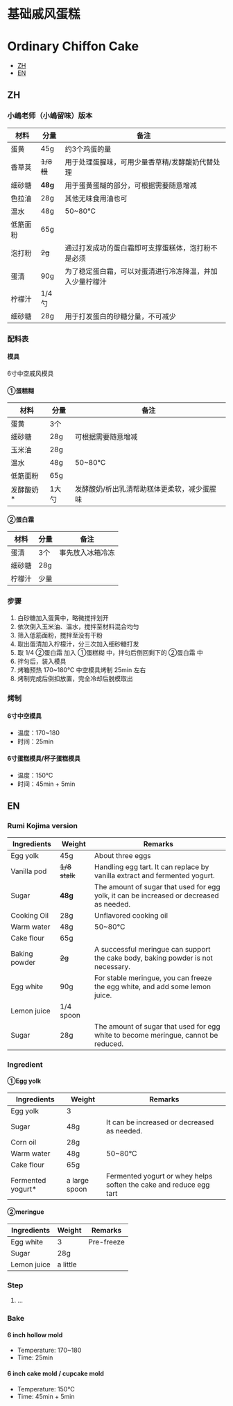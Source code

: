 # 基础戚风蛋糕
# Ordinary Chiffon Cake

* [ZH](#ZH)
* [EN](#EN)

## ZH
### 小嶋老师（小嶋留味）版本
材料 | 分量 | 备注
----- | ----- | -----
蛋黄 | 45g | 约3个鸡蛋的量
香草荚 | ~~1/8根~~ | 用于处理蛋腥味，可用少量香草精/发酵酸奶代替处理
细砂糖 | **48g** | 用于蛋黄蛋糊的部分，可根据需要随意增减
色拉油 | 28g | 其他无味食用油也可
温水 | 48g | 50~80℃
低筋面粉 | 65g |
泡打粉 | ~~2g~~ | 通过打发成功的蛋白霜即可支撑蛋糕体，泡打粉不是必须
蛋清 | 90g | 为了稳定蛋白霜，可以对蛋清进行冷冻降温，并加入少量柠檬汁
柠檬汁 | 1/4勺 |
细砂糖 | 28g | 用于打发蛋白的砂糖分量，不可减少

### 配料表
#### 模具
6寸中空戚风模具

#### ①蛋糕糊
材料 | 分量 | 备注
----- | ----- | -----
蛋黄 | 3个 |
细砂糖 | 28g | 可根据需要随意增减
玉米油 | 28g |
温水 | 48g | 50~80℃
低筋面粉 | 65g |
发酵酸奶* | 1大勺 | 发酵酸奶/析出乳清帮助糕体更柔软，减少蛋腥味

#### ②蛋白霜
材料 | 分量 | 备注
----- | ----- | -----
蛋清 | 3个 | 事先放入冰箱冷冻
细砂糖 | 28g |
柠檬汁 | 少量 |

### 步骤
1. 白砂糖加入蛋黄中，略微搅拌划开
2. 依次倒入玉米油、温水，搅拌至材料混合均匀
3. 筛入低筋面粉，搅拌至没有干粉
4. 取出蛋清加入柠檬汁，分三次加入细砂糖打发
5. 取 1/4 ②蛋白霜 加入 ①蛋糕糊 中，拌匀后倒回剩下的 ②蛋白霜 中
6. 拌匀后，装入模具
7. 烤箱预热 170~180℃ 中空模具烤制 25min 左右
8. 烤制完成后倒扣放置，完全冷却后脱模取出

### 烤制
#### 6寸中空模具
* 温度：170~180
* 时间：25min
#### 6寸蛋糕模具/杯子蛋糕模具
* 温度：150℃
* 时间：45min + 5min

## EN
### Rumi Kojima version
Ingredients | Weight | Remarks
----- | ----- | -----
Egg yolk | 45g | About three eggs
Vanilla pod | ~~1/8 stalk~~ | Handling egg tart. It can replace by vanilla extract and fermented yogurt.
Sugar | **48g** | The amount of sugar that used for egg yolk, it can be increased or decreased as needed.
Cooking Oil | 28g | Unflavored cooking oil
Warm water | 48g | 50~80℃
Cake flour | 65g |
Baking powder | ~~2g~~ | A successful meringue can support the cake body, baking powder is not necessary.
Egg white | 90g | For stable meringue, you can freeze the egg white, and add some lemon juice.
Lemon juice | 1/4 spoon |
Sugar | 28g | The amount of sugar that used for egg white to become meringue, cannot be reduced.

### Ingredient
#### ①Egg yolk
Ingredients | Weight | Remarks
----- | ----- | -----
Egg yolk | 3 |
Sugar | 48g | It can be increased or decreased as needed.
Corn oil | 28g |
Warm water | 48g | 50~80℃
Cake flour | 65g |
Fermented yogurt* | a large spoon | Fermented yogurt or whey helps soften the cake and reduce egg tart

#### ②meringue
Ingredients | Weight | Remarks
----- | ----- | -----
Egg white | 3 | Pre-freeze
Sugar | 28g |
Lemon juice | a little |

### Step
1. ...

### Bake
#### 6 inch hollow mold
* Temperature: 170~180
* Time: 25min
#### 6 inch cake mold / cupcake mold
* Temperature: 150℃
* Time: 45min + 5min
